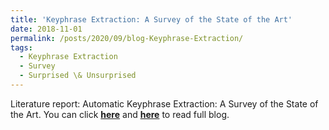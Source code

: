 ```yaml
---
title: 'Keyphrase Extraction: A Survey of the State of the Art'
date: 2018-11-01
permalink: /posts/2020/09/blog-Keyphrase-Extraction/
tags:
  - Keyphrase Extraction
  - Survey
  - Surprised \& Unsurprised
---
```


Literature report: Automatic Keyphrase Extraction: A Survey of the State of the Art. You can click [**here**](https://zhuanlan.zhihu.com/p/48254298) and [**here**](https://pridelee.github.io/files/blog/Keyphrase-Extraction-Review.pdf) to read full blog.
